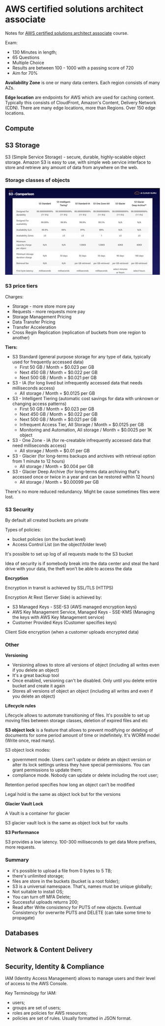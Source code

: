 # AWS certified solutions architect associate

Notes for [AWS certified solutions architect associate](https://acloud.guru/learn/aws-certified-solutions-architect-associate) course.

Exam:

- 130 Minutes in length;
- 65 Questions
- Multiple Choice
- Results are between 100 - 1000 with a passing score of 720
- Aim for 70%

**Availability Zone** is one or many data centers. Each region consists of many AZs.

**Edge location** are endpoints for AWS which are used for caching content. Typically this consists of CloudFront, Amazon's Content, Delivery Network (CDN). There are many edge locations, more than Regions. Over 150 edge locations.

## Compute

## S3 Storage

S3 (Simple Service Storage) - secure, durable, highly-scalable object storage. Amazon S3 is easy to use, with simple web service interface to store and retrieve any amount of data from anywhere on the web.

### Storage classes of objects

![Storage pricing](./images/s3-pricing.png)

### S3 price tiers

Charges:

- Storage - more store more pay
- Requests - more requests more pay
- Storage Management Pricing
- Data Transfer Pricing
- Transfer Acceleration
- Cross Regin Replication (replication of buckets from one region to another)

**Tiers:**

- S3 Standard (general purpose storage for any type of data, typically used for frequently accessed data)
    - First 50 GB / Month = $0.023 per GB
    - Next 450 GB / Month = $0.022 per GB
    - Next 500 GB / Month = $0.021 per GB
- S3 - IA (for long lived but infrequently accessed data that needs milliseconds access)
    - All storage / Month = $0.0125 per GB
- S3 - Intelligent Tiering (automatic cost savings for data with unknown or changing access patterns)
    - First 50 GB / Month = $0.023 per GB
    - Next 450 GB / Month = $0.022 per GB
    - Next 500 GB / Month = $0.021 per GB
    - Infrequent Access Tier, All Storage / Month = $0.0125 per GB
    - Monitoring and Automation, All storage / Month =  $0.0025 per 1K object
- S3 - One Zone - IA (for re-creatable infrequently accessed data that need milliseconds access)
    - All storage / Month = $0.01 per GB
- S3 - Glacier (for long-terms backups and archives with retrieval option from 1 minute to 12 hours)
    - All storage / Month = $0.004 per GB
- S3 - Glacier Deep Archive (for long-terms data archiving that's accessed once or twice in a year and can be restored within 12 hours)
    - All storage / Month = $0.00099 per GB

There's no more reduced redundancy. Might be cause sometimes files were lost.

### S3 Security

By default all created buckets are private

Types of policies:
- bucket policies (on the bucket level)
- Access Control List (on the object\folder level)

It's possible to set up log of all requests made to the S3 bucket

Idea of security is if somebody break into the data center and steal the hard drive with your data, the theft won't be able to access the data

**Encryption**

Encryption in transit is achieved by SSL/TLS (HTTPS)

Encryption At Rest (Server Side) is achieved by:
- S3 Managed Keys - SSE-S3 (AWS managed encryption keys)
- AWS Key Management Service, Managed Keys - SSE-KMS (Managing the keys with AWS Key Management service)
- Customer Provided Keys (Customer specifies keys)

Client Side encryption (when a customer uploads encrypted data)

### Other

**Versioning**

- Versioning allows to store all versions of object (including all writes even if you delete an object)
- It's a great backup tool
- Once enabled, versioning can't be disabled. Only until you delete entire bucket and create it again
- Stores all versions of object an object (including all writes and even if you delete an object)

**Lifecycle rules**

Lifecycle allows to automate transitioning of files. It's possible to set up moving files between storage classes, deletion of expired files and etc

**S3 object lock** is a feature that allows to prevent modifying or deleting of documents for some period amount of time or indefinitely. It's WORM model (Write once, read many).

S3 object lock modes:
- government mode. Users can't update or delete an object version or alter its lock settings unless they have special permissions. You can grant permissions to update them;
- compliance mode. Nobody can update or delete including the root user;

Retention period specifies how long an object can't be modified

Legal hold is the same as object lock but for the versions

**Glacier Vault Lock**

A Vault is a container for glacier

S3 glacier vault lock is the same as object lock but for vaults

**S3 Performance**

S3 provides a low latency. 100-300 milliseconds to get data
More prefixes, more requests.


### Summary

- it's possible to upload a file from 0 bytes to 5 TB;
- there's unlimited storage;
- files are store in the buckets (bucket is a root folder);
- S3 is a universal namespace. That's, names must be unique globally;
- Not suitable to install OS;
- You can turn off MFA Delete;
- Successful uploads returns 200;
- Read after Write consistency for PUTS of new objects. Eventual Consistency for overwrite PUTS and DELETE (can take some time to propagate)

## Databases

## Network & Content Delivery

## Security, Identity & Compliance

IAM (Identity Access Management) allows to manage users and their level of access to the AWS Console.

Key Terminology for IAM:

- users;
- groups are set of users;
- roles are policies for AWS resources;
- policies are set of rules. Usually formatted in JSON format.
